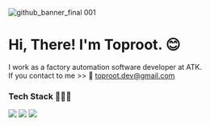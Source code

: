 ![github_banner_final 001](https://user-images.githubusercontent.com/119453895/205080906-dccb6b8c-9759-4aa6-b2a7-b0fc37191f93.jpeg)

# Hi, There! I'm Toproot. 😊

I work as a factory automation software developer at ATK. <br/>
If you contact to me >> 📧 toproot.dev@gmail.com

### Tech Stack 🧑🏻‍💻
<div>
<img src="https://img.shields.io/badge/JAVA-007396?style=flat&logo=Conda-Forge&logoColor=white" />
<img src="https://img.shields.io/badge/Python-007396?style=flat&logo=Python&logoColor=white" />
<img src="https://img.shields.io/badge/MySQL-4479A1?style=flat&logo=MySQL&logoColor=white" />
</ div>

